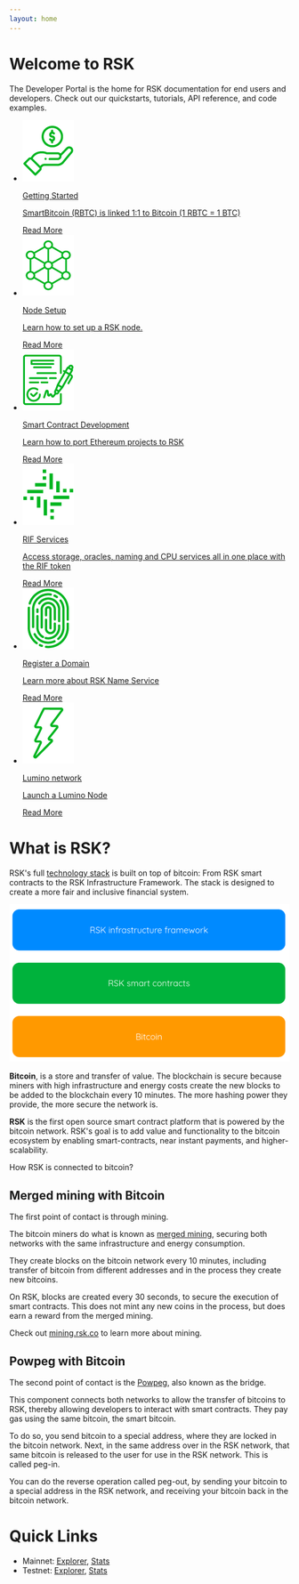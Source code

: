 ```yaml
---
layout: home
---
```


# Welcome to RSK

The Developer Portal is the home for RSK documentation for end users and developers. Check out our quickstarts, tutorials, API reference, and code examples.

<div class="features-list">
    <ul id="card-list" class="row">
        <li class="col-xl-6 col-md-6">
        <div class="feature-card">
            <a href="/guides/quickstart/">
            <div class="icon started h-100">
            <div class="icon-cont text-center my-auto">
            <img src="/assets/img/features/started-icon.png" alt="started icon">
            </div>
            </div>
            </a><div class="content"><a href="/guides/quickstart/">
            <div class="content-container">
                <p class="card-title rsk_green">Getting Started</p>
                <p class="card-desc">SmartBitcoin (RBTC) is linked 1:1 to Bitcoin (1 RBTC = 1 BTC)</p>
            </div>
            </a><div class="btn-container "><a href="/guides/quickstart/">
                </a><a class="green" href="/guides/quickstart/">Read More</a>
            </div>
            </div>
        </div>
        </li>
        <li class="col-xl-6 col-md-6">
        <div class="feature-card">
            <a href="/rsk/node/install">
            <div class="icon node h-100">
            <div class="icon-cont text-center my-auto">
            <img src="/assets/img/features/node-icon.png" alt="started icon">
            </div>
            </div>
            </a><div class="content"><a href="/rsk/node/install">
            <div class="content-container">
                <p class="card-title rsk_green">Node Setup </p>
                <p class="card-desc">Learn how to set up a RSK node.</p>
            </div>
            </a><div class="btn-container"><a href="/rsk/node/install">
                </a><a class="green" href="/rsk/node/install">Read More</a>
            </div>
            </div>
        </div>
        </li>
        <li class="col-xl-6 col-md-6">
        <div class="feature-card">
            <a href="/ethereum-dapp-to-rsk">
            <div class="icon smart h-100">
            <div class="icon-cont text-center my-auto">
            <img src="/assets/img/features/contract-icon.png" alt="started icon">
            </div>
            </div>
            </a><div class="content two-line-title-content"><a href="/ethereum-dapp-to-rsk">
            <div class="content-container">
                <p class="card-title rsk_green">Smart Contract Development</p>
                <p class="card-desc">Learn how to port Ethereum projects to RSK</p>
            </div>
            </a><div class="btn-container"><a href="/ethereum-dapp-to-rsk">
                </a><a class="green" href="/ethereum-dapp-to-rsk">Read More</a>
            </div>
            </div>
        </div>
        </li>
        <li class="col-xl-6 col-md-6">
        <div class="feature-card">
            <a href="/rif">
            <div class="icon rif h-100">
            <div class="icon-cont text-center my-auto">
            <img src="/assets/img/features/rif-icon.png" alt="started icon">
            </div>
            </div>
            </a><div class="content"><a href="/rif">
            <div class="content-container">
                <p class="card-title rsk_green">RIF Services</p>
                <p class="card-desc">Access storage, oracles, naming and CPU services all in one place with the RIF token</p>
            </div>
            </a><div class="btn-container"><a href="/rif">
                </a><a class="green" href="/rif">Read More</a>
            </div>
            </div>
        </div>
        </li>
        <li class="col-xl-6 col-md-6">
        <div class="feature-card">
            <a href="/rif/rns">
            <div class="icon domain h-100">
            <div class="icon-cont text-center my-auto">
            <img src="/assets/img/features/domain-icon.png" alt="started icon">
            </div>
            </div>
            </a><div class="content"><a href="/rif/rns">
            <div class="content-container">
                <p class="card-title rsk_green">Register a Domain</p>
                <p class="card-desc">Learn more about RSK Name Service</p>
            </div>
            </a><div class="btn-container"><a href="/rif/rns">
                </a><a class="green" href="/rif/rns">Read More</a>
            </div>
            </div>
        </div>
        </li>
        <li class="col-xl-6 col-md-6">
        <div class="feature-card">
            <a href="/rif/lumino">
            <div class="icon tools h-100">
            <div class="icon-cont text-center my-auto">
            <img src="/assets/img/features/tools-icon.png" alt="started icon">
            </div>
            </div>
            </a><div class="content"><a href="/rif/lumino">
            <div class="content-container">
                <p class="card-title rsk_green">Lumino network</p>
                <p class="card-desc">Launch a Lumino Node</p>
            </div>
            </a><div class="btn-container"><a href="/rif/lumino">
                </a><a class="green" href="/rif/lumino">Read More</a>
            </div>
            </div>
        </div>
        </li>
    </ul>
</div>

# What is RSK?

RSK's full [technology stack](/the-stack) is built on top of bitcoin:
From RSK smart contracts
to the RSK Infrastructure Framework.
The stack is designed to create a
more fair and inclusive financial system.

![RSK Technology Stack - High Level](/assets/img/home/rsk-tech-stack-high-level.png)

**Bitcoin**, is a store and transfer of value.
The blockchain is secure because miners
with high infrastructure and energy costs
create the new blocks to be added to the blockchain every 10 minutes.
The more hashing power they provide, the more secure the network is.

**RSK** is the first open source smart contract platform that is
powered by the bitcoin network.
RSK's goal is to add value and functionality to the
bitcoin ecosystem by enabling smart-contracts,
near instant payments, and higher-scalability.

How RSK is connected to bitcoin?

## Merged mining with Bitcoin

The first point of contact is through mining.

The bitcoin miners do what is known as
[merged mining](/rsk/architecture/mining/),
securing both networks with the same infrastructure and energy consumption.

<div class="sprite-transform-animation-wrapper rsk-mining">
  <div class="sprite-transform-animation rsk-mining"></div>
</div>

They create blocks on the bitcoin network every 10 minutes,
including transfer of bitcoin from different addresses
and in the process they create new bitcoins.

On RSK, blocks are created every 30 seconds,
to secure the execution of smart contracts.
This does not mint any new coins in the process,
but does earn a reward from the merged mining.

Check out [mining.rsk.co](https://mining.rsk.co/)
to learn more about mining.

## Powpeg with Bitcoin

The second point of contact is the
[Powpeg](/rsk/architecture/powpeg/),
also known as the bridge.

This component connects both networks to allow
the transfer of bitcoins to RSK,
thereby allowing developers to interact with smart contracts.
They pay gas using the same bitcoin, the smart bitcoin.

<div class="sprite-transform-animation-wrapper rsk-peg">
  <div class="sprite-transform-animation rsk-peg"></div>
</div>

To do so, you send bitcoin to a special address,
where they are locked in the bitcoin network.
Next, in the same address over in the RSK network,
that same bitcoin is released to the user
for use in the RSK network.
This is called peg-in.

You can do the reverse operation called peg-out,
by sending your bitcoin to a special address in the RSK network,
and receiving your bitcoin back in the bitcoin network.

# Quick Links

<ul>
  <li>Mainnet:
    <a href="https://explorer.rsk.co/" target="_blank">Explorer</a>,
    <a href="https://stats.rsk.co/" target="_blank">Stats</a>
  </li>
  <li>Testnet:
    <a href="https://explorer.testnet.rsk.co/" target="_blank">Explorer</a>,
    <a href="https://stats.testnet.rsk.co/" target="_blank">Stats</a>
   </li>
</ul>
